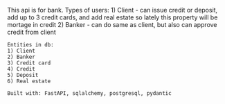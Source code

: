 This api is for bank. 
    Types of users:
    1) Client - can issue credit or deposit, add up to 3 credit cards, and add real estate so lately this property will be mortage in credit
    2) Banker - can do same as client, but also can approve credit from client

    Entities in db:
    1) Client
    2) Banker
    3) Credit card
    4) Credit
    5) Deposit
    6) Real estate

    Built with: FastAPI, sqlalchemy, postgresql, pydantic